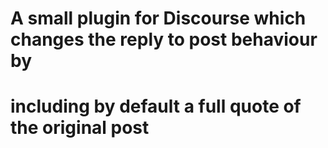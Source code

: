 # A small plugin for Discourse which changes the reply to post behaviour by
# including by default a full quote of the original post
